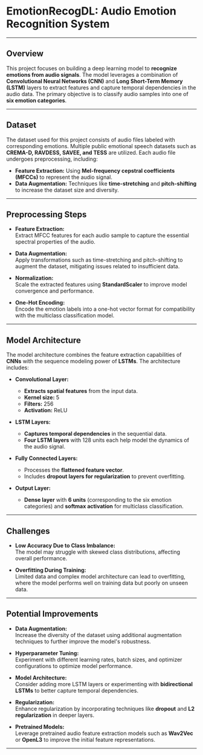 # EmotionRecogDL: Audio Emotion Recognition System

---

## **Overview**

This project focuses on building a deep learning model to **recognize emotions from audio signals**. The model leverages a combination of **Convolutional Neural Networks (CNN)** and **Long Short-Term Memory (LSTM)** layers to extract features and capture temporal dependencies in the audio data. The primary objective is to classify audio samples into one of **six emotion categories**.

---

## **Dataset**

The dataset used for this project consists of audio files labeled with corresponding emotions. Multiple public emotional speech datasets such as **CREMA-D, RAVDESS, SAVEE, and TESS** are utilized. Each audio file undergoes preprocessing, including:

- **Feature Extraction:** Using **Mel-frequency cepstral coefficients (MFCCs)** to represent the audio signal.
- **Data Augmentation:** Techniques like **time-stretching** and **pitch-shifting** to increase the dataset size and diversity.

---

## **Preprocessing Steps**

- **Feature Extraction:**  
  Extract MFCC features for each audio sample to capture the essential spectral properties of the audio.

- **Data Augmentation:**  
  Apply transformations such as time-stretching and pitch-shifting to augment the dataset, mitigating issues related to insufficient data.

- **Normalization:**  
  Scale the extracted features using **StandardScaler** to improve model convergence and performance.

- **One-Hot Encoding:**  
  Encode the emotion labels into a one-hot vector format for compatibility with the multiclass classification model.

---

## **Model Architecture**

The model architecture combines the feature extraction capabilities of **CNNs** with the sequence modeling power of **LSTMs**. The architecture includes:

- **Convolutional Layer:**  
  - **Extracts spatial features** from the input data.  
  - **Kernel size:** 5  
  - **Filters:** 256  
  - **Activation:** ReLU

- **LSTM Layers:**  
  - **Captures temporal dependencies** in the sequential data.  
  - **Four LSTM layers** with 128 units each help model the dynamics of the audio signal.

- **Fully Connected Layers:**  
  - Processes the **flattened feature vector**.  
  - Includes **dropout layers for regularization** to prevent overfitting.

- **Output Layer:**  
  - **Dense layer** with **6 units** (corresponding to the six emotion categories) and **softmax activation** for multiclass classification.

---

## **Challenges**

- **Low Accuracy Due to Class Imbalance:**  
  The model may struggle with skewed class distributions, affecting overall performance.

- **Overfitting During Training:**  
  Limited data and complex model architecture can lead to overfitting, where the model performs well on training data but poorly on unseen data.

---

## **Potential Improvements**

- **Data Augmentation:**  
  Increase the diversity of the dataset using additional augmentation techniques to further improve the model's robustness.

- **Hyperparameter Tuning:**  
  Experiment with different learning rates, batch sizes, and optimizer configurations to optimize model performance.

- **Model Architecture:**  
  Consider adding more LSTM layers or experimenting with **bidirectional LSTMs** to better capture temporal dependencies.

- **Regularization:**  
  Enhance regularization by incorporating techniques like **dropout** and **L2 regularization** in deeper layers.

- **Pretrained Models:**  
  Leverage pretrained audio feature extraction models such as **Wav2Vec** or **OpenL3** to improve the initial feature representations.

---
